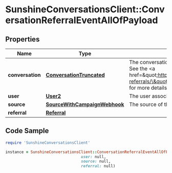 # SunshineConversationsClient::ConversationReferralEventAllOfPayload

## Properties

Name | Type | Description | Notes
------------ | ------------- | ------------- | -------------
**conversation** | [**ConversationTruncated**](ConversationTruncated.md) | The conversation a user lands in after being referred. See the &lt;a href&#x3D;\&quot;https://docs.smooch.io/guide/conversation-referrals/\&quot;&gt;conversation referrals&lt;/a&gt; guide for more details. | [optional] 
**user** | [**User2**](User2.md) | The user associated with the conversation. | [optional] 
**source** | [**SourceWithCampaignWebhook**](SourceWithCampaignWebhook.md) | The source of the referral. | [optional] 
**referral** | [**Referral**](Referral.md) |  | [optional] 

## Code Sample

```ruby
require 'SunshineConversationsClient'

instance = SunshineConversationsClient::ConversationReferralEventAllOfPayload.new(conversation: null,
                                 user: null,
                                 source: null,
                                 referral: null)
```


